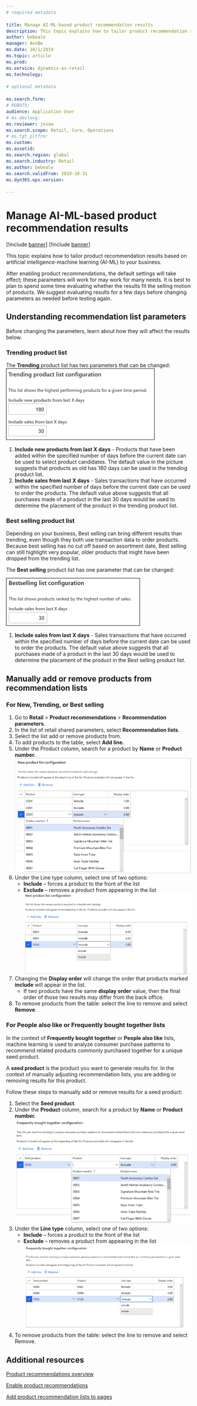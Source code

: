 ```yaml
---
# required metadata

title: Manage AI-ML-based product recommendation results
description: This topic explains how to tailor product recommendation results based on artificial intelligence-machine learning (AI-ML) to your business. 
author: bebeale
manager: AnnBe
ms.date: 10/1/2019
ms.topic: article
ms.prod: 
ms.service: dynamics-ax-retail
ms.technology: 

# optional metadata

ms.search.form: 
# ROBOTS: 
audience: Application User
# ms.devlang: 
ms.reviewer: josaw
ms.search.scope: Retail, Core, Operations
# ms.tgt_pltfrm: 
ms.custom: 
ms.assetid: 
ms.search.region: global
ms.search.industry: Retail
ms.author: bebeale
ms.search.validFrom: 2019-10-31
ms.dyn365.ops.version: 

---
```


# Manage AI-ML-based product recommendation results

[!include [banner](includes/preview-banner.md)]
[!include [banner](includes/banner.md)]

This topic explains how to tailor product recommendation results based on artificial intelligence-machine learning (AI-ML) to your business. 

After enabling product recommendations, the default settings will take effect; these parameters will work for may work for many needs. It is best to plan to spend some time evaluating whether the results fit the selling motion of products. We suggest evaluating results for a few days before changing parameters as needed before testing again. 

## Understanding recommendation list parameters

Before changing the parameters, learn about how they will affect the results below.

### Trending product list

The **Trending** product list has two parameters that can be changed:
![Example Trending list default parameters](./media/exampletrendingparameters.png)
1. **Include new products from last X days** - Products that have been added within the specified number of days before the current date can be used to select product candidates. The default value in the picture suggests that products as old has 180 days can be used in the trending product list.
1. **Include sales from last X days** - Sales transactions that have occurred within the specified number of days before the current date can be used to order the products. The default value above suggests that all purchases made of a product in the last 30 days would be used to determine the placement of the product in the trending product list. 

### Best selling product list

Depending on your business, Best selling can bring different results than trending, even though they both use transaction data to order products. Because best selling has no cut off based on assortment date, Best selling can still highlight very popular, older products that might have been dropped from the trending list. 

The **Best selling** product list has one parameter that can be changed:

![Example Best selling list default parameter](./media/examplebestsellingparameters.PNG)
1. **Include sales from last X days** - Sales transactions that have occurred within the specified number of days before the current date can be used to order the products. The default value above suggests that all purchases made of a product in the last 30 days would be used to determine the placement of the product in the Best selling product list. 

## Manually add or remove products from recommendation lists

### For New, Trending, or Best selling

1.	Go to **Retail** > **Product recommendations** > **Recommendation parameters**.
1.	In the list of retail shared parameters, select **Recommendation lists**.
1.	Select the list add or remove products from.
1.	To add products to the table, select **Add line.** 
1.	Under the Product column, search for a product by **Name** or **Product number.**
![Example of searching for a product on the New product list](./media/examplenewlistconfiguration1.png)
1.	Under the Line type column, select one of two options:
    -	**Include** – forces a product to the front of the list
    -	**Exclude** – removes a product from appearing in the list
![Example of Including or Excluding a product from the New product list](./media/examplenewlistconfiguration2.png)
1.	Changing the **Display order** will change the order that products marked **include** will appear in the list.
    - If two products have the same **display order** value, then the final order of those two results may differ from the back office.
1.	To remove products from the table: select the line to remove and select **Remove**.


### For People also like or Frequently bought together lists

In the context of **Frequently bought together** or **People also like** lists, machine learning is used to analyze consumer purchase patterns to recommend related products commonly purchased together for a unique seed product. 
 
A **seed product** is the product you want to generate results for. In the context of manually adjusting recommendation lists, you are adding or removing results for this product. 

Follow these steps to manually add or remove results for a seed product:
1.	Select the **Seed product**. 
1.	Under the **Product** column, search for a product by **Name** or **Product number.**
![Example of searching for a product on the Frequently bought together list](./media/exampleFBTlistconfiguration1.png)
1. Under the **Line type** column, select one of two options:
    - **Include** – forces a product to the front of the list
    - **Exclude** – removes a product from appearing in the list     
![Example of Including or Excluding a product on the Frequently bought together list](./media/exampleFBTlistconfiguration2.png)
1.	To remove products from the table: select the line to remove and select Remove.


## Additional resources

[Product recommendations overview](product-recommendations.md)

[Enable product recommendations](enable-product-recommendations.md)

[Add product recommendation lists to pages](add-reco-list-to-page.md)

